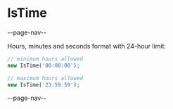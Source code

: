# IsTime

--page-nav--

Hours, minutes and seconds format with 24-hour limit:

```php
// minimum hours allowed
new IsTime('00:00:00');

// maximum hours allowed
new IsTime('23:59:59');
```

--page-nav--
